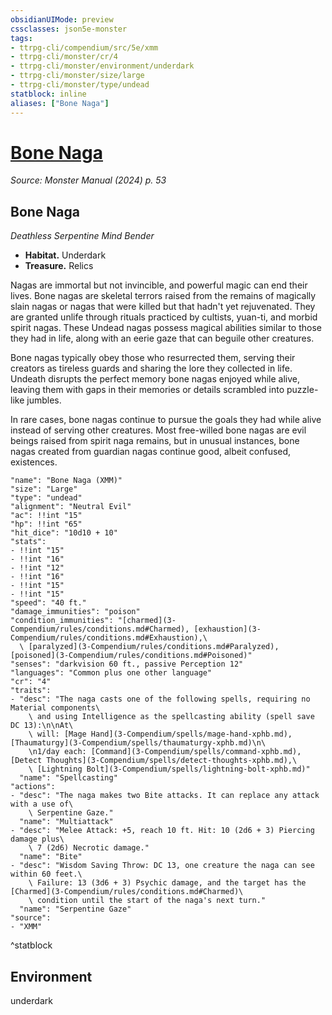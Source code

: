 ```yaml
---
obsidianUIMode: preview
cssclasses: json5e-monster
tags:
- ttrpg-cli/compendium/src/5e/xmm
- ttrpg-cli/monster/cr/4
- ttrpg-cli/monster/environment/underdark
- ttrpg-cli/monster/size/large
- ttrpg-cli/monster/type/undead
statblock: inline
aliases: ["Bone Naga"]
---
```

# [Bone Naga](3-Compendium\bestiary\undead/bone-naga-xmm.md)
*Source: Monster Manual (2024) p. 53*  

## Bone Naga

*Deathless Serpentine Mind Bender*

- **Habitat.** Underdark  
- **Treasure.** Relics  

Nagas are immortal but not invincible, and powerful magic can end their lives. Bone nagas are skeletal terrors raised from the remains of magically slain nagas or nagas that were killed but that hadn't yet rejuvenated. They are granted unlife through rituals practiced by cultists, yuan-ti, and morbid spirit nagas. These Undead nagas possess magical abilities similar to those they had in life, along with an eerie gaze that can beguile other creatures.

Bone nagas typically obey those who resurrected them, serving their creators as tireless guards and sharing the lore they collected in life. Undeath disrupts the perfect memory bone nagas enjoyed while alive, leaving them with gaps in their memories or details scrambled into puzzle-like jumbles.

In rare cases, bone nagas continue to pursue the goals they had while alive instead of serving other creatures. Most free-willed bone nagas are evil beings raised from spirit naga remains, but in unusual instances, bone nagas created from guardian nagas continue good, albeit confused, existences.

```statblock
"name": "Bone Naga (XMM)"
"size": "Large"
"type": "undead"
"alignment": "Neutral Evil"
"ac": !!int "15"
"hp": !!int "65"
"hit_dice": "10d10 + 10"
"stats":
- !!int "15"
- !!int "16"
- !!int "12"
- !!int "16"
- !!int "15"
- !!int "15"
"speed": "40 ft."
"damage_immunities": "poison"
"condition_immunities": "[charmed](3-Compendium/rules/conditions.md#Charmed), [exhaustion](3-Compendium/rules/conditions.md#Exhaustion),\
  \ [paralyzed](3-Compendium/rules/conditions.md#Paralyzed), [poisoned](3-Compendium/rules/conditions.md#Poisoned)"
"senses": "darkvision 60 ft., passive Perception 12"
"languages": "Common plus one other language"
"cr": "4"
"traits":
- "desc": "The naga casts one of the following spells, requiring no Material components\
    \ and using Intelligence as the spellcasting ability (spell save DC 13):\n\nAt\
    \ will: [Mage Hand](3-Compendium/spells/mage-hand-xphb.md), [Thaumaturgy](3-Compendium/spells/thaumaturgy-xphb.md)\n\
    \n1/day each: [Command](3-Compendium/spells/command-xphb.md), [Detect Thoughts](3-Compendium/spells/detect-thoughts-xphb.md),\
    \ [Lightning Bolt](3-Compendium/spells/lightning-bolt-xphb.md)"
  "name": "Spellcasting"
"actions":
- "desc": "The naga makes two Bite attacks. It can replace any attack with a use of\
    \ Serpentine Gaze."
  "name": "Multiattack"
- "desc": "Melee Attack: +5, reach 10 ft. Hit: 10 (2d6 + 3) Piercing damage plus\
    \ 7 (2d6) Necrotic damage."
  "name": "Bite"
- "desc": "Wisdom Saving Throw: DC 13, one creature the naga can see within 60 feet.\
    \ Failure: 13 (3d6 + 3) Psychic damage, and the target has the [Charmed](3-Compendium/rules/conditions.md#Charmed)\
    \ condition until the start of the naga's next turn."
  "name": "Serpentine Gaze"
"source":
- "XMM"
```
^statblock

## Environment

underdark